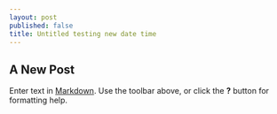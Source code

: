 ```yaml
---
layout: post
published: false
title: Untitled testing new date time
---
```


## A New Post

Enter text in [Markdown](http://daringfireball.net/projects/markdown/). Use the toolbar above, or click the **?** button for formatting help.
